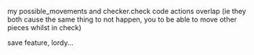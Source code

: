 my possible_movements and checker.check code actions overlap (ie they both cause the same thing to not happen, you to be able to  move other pieces whilst in check)

save feature, lordy...